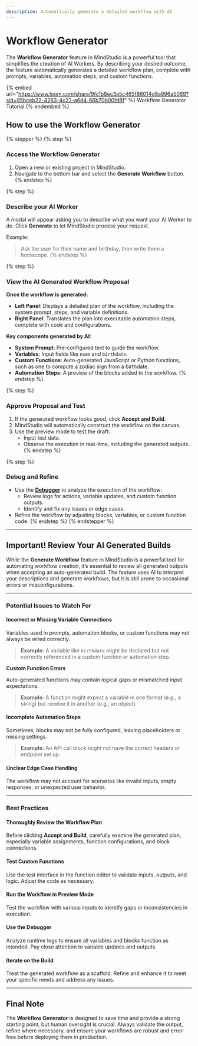 ```yaml
---
description: Automatically generate a detailed workflow with AI
---
```


# Workflow Generator

The **Workflow Generator** feature in MindStudio is a powerful tool that simplifies the creation of AI Workers. By describing your desired outcome, the feature automatically generates a detailed workflow plan, complete with prompts, variables, automation steps, and custom functions.&#x20;

{% embed url="https://www.loom.com/share/9fc1b9ec3a5c465f86014d8a996a5069?sid=95bceb22-4263-4c22-a6d4-66b70b00fd8f" %}
Workflow Generator Tutorial
{% endembed %}



## How to use the Workflow Generator&#x20;

{% stepper %}
{% step %}
### Access the Workflow Generator

1. Open a new or existing project in MindStudio.
2. Navigate to the bottom bar and select the **Generate Workflow** button.
{% endstep %}

{% step %}
### Describe your AI Worker

A modal will appear asking you to describe what you want your AI Worker to do. Click **Generate** to let MindStudio process your request.

Example:&#x20;

> Ask the user for their name and birthday, then write them a horoscope.
{% endstep %}

{% step %}
### View the AI Generated Workflow Proposal

**Once the workflow is generated:**

* **Left Panel**: Displays a detailed plan of the workflow, including the system prompt, steps, and variable definitions.
* **Right Panel**: Translates the plan into executable automation steps, complete with code and configurations.

**Key components generated by AI:**

* **System Prompt**: Pre-configured text to guide the workflow.
* **Variables**: Input fields like `name` and `birthdate`.
* **Custom Functions**: Auto-generated JavaScript or Python functions, such as one to compute a zodiac sign from a birthdate.
* **Automation Steps**: A preview of the blocks added to the workflow.
{% endstep %}

{% step %}
### Approve Proposal and Test

1. If the generated workflow looks good, click **Accept and Build**.
2. MindStudio will automatically construct the workflow on the canvas.
3. Use the preview mode to test the draft:
   * Input test data.
   * Observe the execution in real-time, including the generated outputs.
{% endstep %}

{% step %}
### Debug and Refine

* Use the [**Debugger**](../test-and-evaluate/debugger.md) to analyze the execution of the workflow:
  * Review logs for actions, variable updates, and custom function outputs.
  * Identify and fix any issues or edge cases.
* Refine the workflow by adjusting blocks, variables, or custom function code.
{% endstep %}
{% endstepper %}

***

## **Important! Review Your AI Generated Builds**

While the **Generate Workflow** feature in MindStudio is a powerful tool for automating workflow creation, it’s essential to review all generated outputs when accepting an auto-generated build. The feature uses AI to interpret your descriptions and generate workflows, but it is still prone to occasional errors or misconfigurations.

***

### **Potential Issues to Watch For**

#### **Incorrect or Missing Variable Connections**

Variables used in prompts, automation blocks, or custom functions may not always be wired correctly.

> **Example:** A variable like `birthdate` might be declared but not correctly referenced in a custom function or automation step.

**Custom Function Errors**

Auto-generated functions may contain logical gaps or mismatched input expectations.

> **Example:** A function might expect a variable in one format (e.g., a string) but receive it in another (e.g., an object).

#### **Incomplete Automation Steps**

Sometimes, blocks may not be fully configured, leaving placeholders or missing settings.

> **Example:** An API call block might not have the correct headers or endpoint set up.

#### **Unclear Edge Case Handling**

The workflow may not account for scenarios like invalid inputs, empty responses, or unexpected user behavior.

***

### **Best Practices**

#### **Thoroughly Review the Workflow Plan**

Before clicking **Accept and Build**, carefully examine the generated plan, especially variable assignments, function configurations, and block connections.

#### **Test Custom Functions**

Use the test interface in the function editor to validate inputs, outputs, and logic. Adjust the code as necessary.

#### **Run the Workflow in Preview Mode**

Test the workflow with various inputs to identify gaps or inconsistencies in execution.

#### **Use the Debugger**

Analyze runtime logs to ensure all variables and blocks function as intended. Pay close attention to variable updates and outputs.

#### **Iterate on the Build**

Treat the generated workflow as a scaffold. Refine and enhance it to meet your specific needs and address any issues.

***

## **Final Note**

The **Workflow Generator** is designed to save time and provide a strong starting point, but human oversight is crucial. Always validate the output, refine where necessary, and ensure your workflows are robust and error-free before deploying them in production.&#x20;
